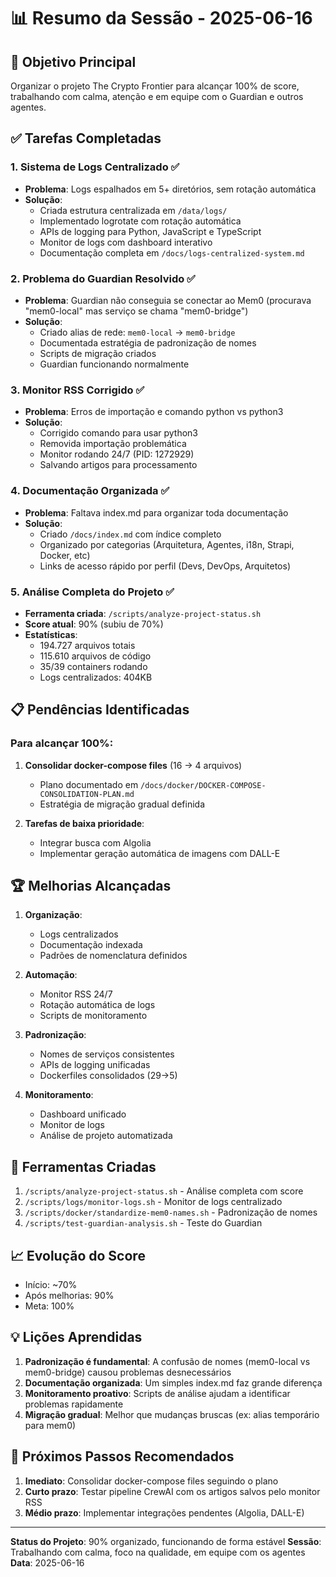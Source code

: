 # 📊 Resumo da Sessão - 2025-06-16

## 🎯 Objetivo Principal
Organizar o projeto The Crypto Frontier para alcançar 100% de score, trabalhando com calma, atenção e em equipe com o Guardian e outros agentes.

## ✅ Tarefas Completadas

### 1. Sistema de Logs Centralizado ✅
- **Problema**: Logs espalhados em 5+ diretórios, sem rotação automática
- **Solução**: 
  - Criada estrutura centralizada em `/data/logs/`
  - Implementado logrotate com rotação automática
  - APIs de logging para Python, JavaScript e TypeScript
  - Monitor de logs com dashboard interativo
  - Documentação completa em `/docs/logs-centralized-system.md`

### 2. Problema do Guardian Resolvido ✅
- **Problema**: Guardian não conseguia se conectar ao Mem0 (procurava "mem0-local" mas serviço se chama "mem0-bridge")
- **Solução**:
  - Criado alias de rede: `mem0-local` → `mem0-bridge`
  - Documentada estratégia de padronização de nomes
  - Scripts de migração criados
  - Guardian funcionando normalmente

### 3. Monitor RSS Corrigido ✅
- **Problema**: Erros de importação e comando python vs python3
- **Solução**:
  - Corrigido comando para usar python3
  - Removida importação problemática
  - Monitor rodando 24/7 (PID: 1272929)
  - Salvando artigos para processamento

### 4. Documentação Organizada ✅
- **Problema**: Faltava index.md para organizar toda documentação
- **Solução**:
  - Criado `/docs/index.md` com índice completo
  - Organizado por categorias (Arquitetura, Agentes, i18n, Strapi, Docker, etc)
  - Links de acesso rápido por perfil (Devs, DevOps, Arquitetos)

### 5. Análise Completa do Projeto ✅
- **Ferramenta criada**: `/scripts/analyze-project-status.sh`
- **Score atual**: 90% (subiu de 70%)
- **Estatísticas**:
  - 194.727 arquivos totais
  - 115.610 arquivos de código
  - 35/39 containers rodando
  - Logs centralizados: 404KB

## 📋 Pendências Identificadas

### Para alcançar 100%:
1. **Consolidar docker-compose files** (16 → 4 arquivos)
   - Plano documentado em `/docs/docker/DOCKER-COMPOSE-CONSOLIDATION-PLAN.md`
   - Estratégia de migração gradual definida

2. **Tarefas de baixa prioridade**:
   - Integrar busca com Algolia
   - Implementar geração automática de imagens com DALL-E

## 🏆 Melhorias Alcançadas

1. **Organização**: 
   - Logs centralizados
   - Documentação indexada
   - Padrões de nomenclatura definidos

2. **Automação**:
   - Monitor RSS 24/7
   - Rotação automática de logs
   - Scripts de monitoramento

3. **Padronização**:
   - Nomes de serviços consistentes
   - APIs de logging unificadas
   - Dockerfiles consolidados (29→5)

4. **Monitoramento**:
   - Dashboard unificado
   - Monitor de logs
   - Análise de projeto automatizada

## 🔧 Ferramentas Criadas

1. `/scripts/analyze-project-status.sh` - Análise completa com score
2. `/scripts/logs/monitor-logs.sh` - Monitor de logs centralizado
3. `/scripts/docker/standardize-mem0-names.sh` - Padronização de nomes
4. `/scripts/test-guardian-analysis.sh` - Teste do Guardian

## 📈 Evolução do Score

- Início: ~70%
- Após melhorias: 90%
- Meta: 100%

## 💡 Lições Aprendidas

1. **Padronização é fundamental**: A confusão de nomes (mem0-local vs mem0-bridge) causou problemas desnecessários
2. **Documentação organizada**: Um simples index.md faz grande diferença
3. **Monitoramento proativo**: Scripts de análise ajudam a identificar problemas rapidamente
4. **Migração gradual**: Melhor que mudanças bruscas (ex: alias temporário para mem0)

## 🚀 Próximos Passos Recomendados

1. **Imediato**: Consolidar docker-compose files seguindo o plano
2. **Curto prazo**: Testar pipeline CrewAI com os artigos salvos pelo monitor RSS
3. **Médio prazo**: Implementar integrações pendentes (Algolia, DALL-E)

---

**Status do Projeto**: 90% organizado, funcionando de forma estável
**Sessão**: Trabalhando com calma, foco na qualidade, em equipe com os agentes
**Data**: 2025-06-16